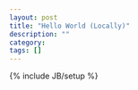 ```yaml
---
layout: post
title: "Hello World (Locally)"
description: ""
category: 
tags: []
---
```

{% include JB/setup %}
